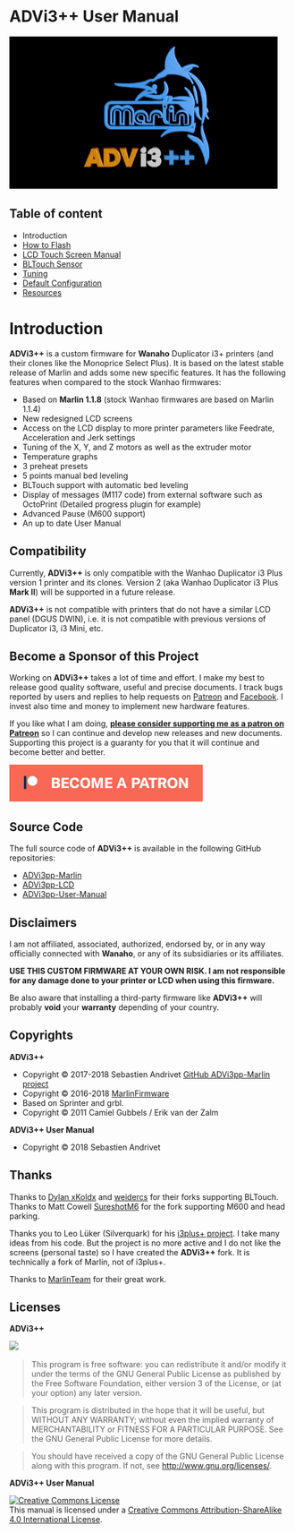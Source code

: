 
# ADVi3++ User Manual

![](assets/Boot-and-Screens.gif)

## Table of content

* Introduction
* [How to Flash](01-How-to-Flash.md)
* [LCD Touch Screen Manual](02-LCD-Touch-Screen-Manual.md)
* [BLTouch Sensor](03-BLTouch.md)
* [Tuning](04-Tuning.md)
* [Default Configuration](06-Default-Configuration.md)
* [Resources](07-Resources.md)

# Introduction

**ADVi3++** is a custom firmware for **Wanaho** Duplicator i3+ printers (and their clones like the Monoprice Select Plus). It is based on the latest stable release of Marlin and adds some new specific features. It has the following features when compared to the stock Wanhao firmwares:

* Based on **Marlin 1.1.8** (stock Wanhao firmwares are based on Marlin 1.1.4)
* New redesigned LCD screens
* Access on the LCD display to more printer parameters like Feedrate, Acceleration and Jerk settings
* Tuning of the X, Y, and Z motors as well as the extruder motor
* Temperature graphs
* 3 preheat presets
* 5 points manual bed leveling
* BLTouch support with automatic bed leveling
* Display of messages (M117 code) from external software such as OctoPrint (Detailed progress plugin for example)
* Advanced Pause (M600 support)
* An up to date User Manual

## Compatibility

Currently, **ADVi3++** is only compatible with the Wanhao Duplicator i3 Plus version 1 printer and its clones. Version 2 (aka Wanhao Duplicator i3 Plus **Mark II**) will be supported in a future release.

**ADVi3++** is not compatible with printers that do not have a similar LCD panel (DGUS DWIN), i.e. it is not compatible with previous versions of Duplicator i3, i3 Mini, etc.

## Become a Sponsor of this Project

Working on **ADVi3++** takes a lot of time and effort. I make my best to release good quality software, useful and precise documents. I track bugs reported by users and replies to help requests on [Patreon](https://www.patreon.com/andrivet) and [Facebook](https://www.facebook.com/advi3pp/). I invest also time and money to implement new hardware features.

If you like what I am doing, [**please consider supporting me as a patron on Patreon**](https://www.patreon.com/bePatron?u=6504486) so I can continue and develop new releases and new documents. Supporting this project is a guaranty for you that it will continue and become better and better.

<a href="https://www.patreon.com/bePatron?u=6504486">![](assets/become-a-patron.png)</a>

## Source Code

The full source code of **ADVi3++** is available in the following GitHub repositories:

* [ADVi3pp-Marlin](https://github.com/andrivet/ADVi3pp-Marlin)
* [ADVi3pp-LCD](https://github.com/andrivet/ADVi3pp-LCD)
* [ADVi3pp-User-Manual](https://github.com/andrivet/ADVi3pp-User-Manual)

## Disclaimers

I am not affiliated, associated, authorized, endorsed by, or in any way officially connected with **Wanaho**, or any of its subsidiaries or its affiliates.

**USE THIS CUSTOM FIRMWARE AT YOUR OWN RISK. I am not responsible for any damage done to your printer or LCD when using this firmware.**

Be also aware that installing a third-party firmware like **ADVi3++** will probably **void** your **warranty** depending of your country.

## Copyrights

**ADVi3++**

* Copyright &copy; 2017-2018 Sebastien Andrivet [GitHub ADVi3pp-Marlin project](https://github.com/andrivet/advi3pp-Marlin])
* Copyright &copy; 2016-2018 [MarlinFirmware](https://github.com/MarlinFirmware/Marlin)
* Based on Sprinter and grbl.
* Copyright &copy; 2011 Camiel Gubbels / Erik van der Zalm

**ADVi3++ User Manual**

* Copyright &copy; 2018 Sebastien Andrivet

## Thanks

Thanks to [Dylan xKoldx](https://github.com/xKoldx/ADVi3pp-Marlin) and [weidercs](https://github.com/weidercs/ADVi3pp-Marlin) for their forks supporting BLTouch. Thanks to Matt Cowell [SureshotM6](https://github.com/SureshotM6/ADVi3pp-Marlin) for the fork supporting M600 and head parking.

Thanks you to Leo Lüker (Silverquark) for his [i3plus+ project](https://github.com/Silverquark/i3PlusPlus). I take many ideas from his code. But the project is no more active and I do not like the screens (personal taste) so I have created the **ADVi3++** fork. It is technically a fork of Marlin, not of i3plus+.

Thanks to [MarlinTeam](http://marlinfw.org/) for their great work.

## Licenses

**ADVi3++**

![](https://www.gnu.org/graphics/gplv3-127x51.png)

> This program is free software: you can redistribute it and/or modify it under the terms of the GNU General Public License as published by the Free Software Foundation, either version 3 of the License, or (at your option) any later version.

> This program is distributed in the hope that it will be useful, but WITHOUT ANY WARRANTY; without even the implied warranty of MERCHANTABILITY or FITNESS FOR A PARTICULAR PURPOSE.  See the GNU General Public License for more details.

> You should have received a copy of the GNU General Public License along with this program. If not, see <http://www.gnu.org/licenses/>.

**ADVi3++ User Manual**

<a rel="license" href="http://creativecommons.org/licenses/by-sa/4.0/"><img alt="Creative Commons License" style="border-width:0" src="https://i.creativecommons.org/l/by-sa/4.0/88x31.png" /></a><br />This manual is licensed under a <a rel="license" href="http://creativecommons.org/licenses/by-sa/4.0/">Creative Commons Attribution-ShareAlike 4.0 International License</a>.


